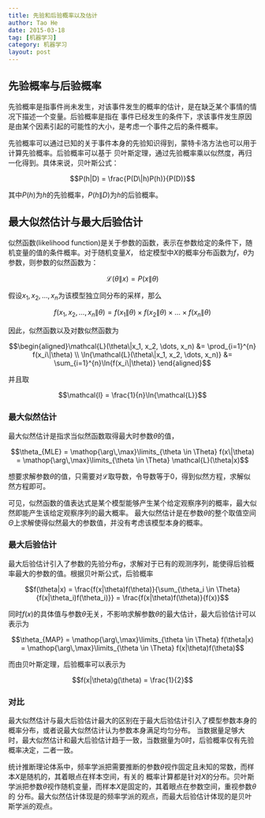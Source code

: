 ```yaml
---
title: 先验和后验概率以及估计
author: Tao He
date: 2015-03-18
tag: [机器学习]
category: 机器学习
layout: post
---
```


<!--more-->

先验概率与后验概率
----------------

先验概率是指事件尚未发生，对该事件发生的概率的估计，是在缺乏某个事情的情况下描述一个变量。后验概率是指在
事件已经发生的条件下，求该事件发生原因是由某个因素引起的可能性的大小，是考虑一个事件之后的条件概率。

先验概率可以通过已知的关于事件本身的先验知识得到，蒙特卡洛方法也可以用于计算先验概率。后验概率可以基于
贝叶斯定理，通过先验概率乘以似然度，再归一化得到。具体来说，贝叶斯公式：

$$P(h|D) = \frac{P(D\|h)P(h)}{P(D)}$$

其中$P(h)$为$h$的先验概率，$P(h\|D)$为$h$的后验概率。

最大似然估计与最大后验估计
-----------------------

似然函数(likelihood function)是关于参数的函数，表示在参数给定的条件下，随机变量的值的条件概率。对于随机变量$X$，
给定模型中$X$的概率分布函数为$f$，$\theta$为参数，则参数的似然函数为：

$$\mathcal{L}(\theta\|x) = P(x\|\theta)$$

假设$x_1, x_2, \dots, x_n$为该模型独立同分布的采样，那么

$$f(x_1, x_2, \dots, x_n \| \theta) = f(x_1\|\theta) \times f(x_2\|\theta) \times \dots \times f(x_n \| \theta)$$

因此，似然函数以及对数似然函数为

$$\begin{aligned}\mathcal{L}(\theta\|x_1, x_2, \dots, x_n) &= \prod_{i=1}^{n} f(x_i\|\theta) \\
                 \ln{\mathcal{L}(\theta\|x_1, x_2, \dots, x_n)} &= \sum_{i=1}^{n}\ln{f(x_i\|\theta)}
\end{aligned}$$

并且取

$$\mathcal{l} = \frac{1}{n}\ln{\mathcal{L}}$$


### 最大似然估计

最大似然估计是指求当似然函数取得最大时参数$\theta$的值，

$$\theta_{MLE} = \mathop{\arg\,\max}\limits_{\theta \in \Theta} f(x\|\theta) = \mathop{\arg\,\max}\limits_{\theta \in \Theta} \mathcal{L}(\theta|x)$$

想要求解参数$\theta$的值，只需要对$\mathcal{L}$取导数，令导数等于$0$，得到似然方程，求解似然方程即可。

可见，似然函数的值表达式是某个模型能够产生某个给定观察序列的概率，最大似然即能产生该给定观察序列的最大概率。
最大似然估计是在参数$\theta$的整个取值空间$\Theta$上求解使得似然最大的参数值，并没有考虑该模型本身的概率。

<!--TODO：举例：一次直线拟合和二次曲线拟合。-->

### 最大后验估计

最大后验估计引入了参数的先验分布$g$，求解对于已有的观测序列，能使得后验概率最大的参数的值。根据贝叶斯公式，后验概率

$$f(\theta|x) = \frac{f(x|\theta)f(\theta)}{\sum_{\theta_i \in \Theta}{f(x|\theta_i)f(\theta_i)}} = \frac{f(x|\theta)f(\theta)}{f(x)}$$

同时$f(x)$的具体值与参数$\theta$无关，不影响求解参数$\theta$的最大估计，最大后验估计可以表示为

$$\theta_{MAP} = \mathop{\arg\,\max}\limits_{\theta \in \Theta} f(\theta|x) = \mathop{\arg\,\max}\limits_{\theta \in \Theta} f(x|\theta)f(\theta)$$

而由贝叶斯定理，后验概率可以表示为

$$f(x|\theta)g(\theta) = \frac{1}{2}$$

### 对比

最大似然估计与最大后验估计最大的区别在于最大后验估计引入了模型参数本身的概率分布，或者说最大似然估计认为参数本身满足均匀分布。
当数据量足够大时，最大似然估计和最大后验估计趋于一致，当数据量为0时，后验概率仅有先验概率决定，二者一致。

统计推断理论体系中，频率学派把需要推断的参数$\theta$视作固定且未知的常数，而样本$X$是随机的，其着眼点在样本空间，有关的
概率计算都是针对$X$的分布。贝叶斯学派把参数$\theta$视作随机变量，而样本$X$是固定的，其着眼点在参数空间，重视参数$\theta$的
分布。最大似然估计体现是的频率学派的观点，而最大后验估计体现的是贝叶斯学派的观点。

